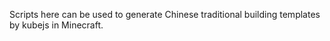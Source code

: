 Scripts here can be used to generate Chinese traditional building templates by kubejs in Minecraft.
